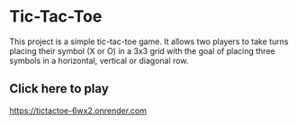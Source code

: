 # Tic-Tac-Toe

This project is a simple tic-tac-toe game. It allows two players to take turns placing their symbol (X or O) in a 3x3 grid with the goal of placing three symbols in a horizontal, vertical or diagonal row.

## Click here to play

https://tictactoe-6wx2.onrender.com

